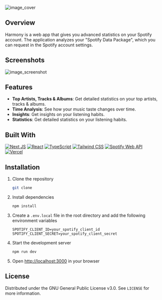 ![image_cover](https://github.com/aBgAmeuR/Portfolio/assets/113059124/e0638523-5026-416c-b435-af14cafbd453)

## Overview

Harmony is a web app that gives you advanced statistics on your Spotify account. The application analyzes your "Spotify Data Package", which you can request in the Spotify account settings.

## Screenshots

![image_screenshot](https://github.com/aBgAmeuR/Portfolio/assets/113059124/ed6977da-048c-4e55-b6c0-529200b988f7)

## Features

- **Top Artists, Tracks & Albums**: Get detailed statistics on your top artists, tracks & albums.
- **Time Analysis**: See how your music taste changes over time.
- **Insights**: Get insights on your listening habits.
- **Statistics**: Get detailed statistics on your listening habits.

## Built With

[![Next JS](https://img.shields.io/badge/Next-black?style=for-the-badge&logo=next.js&logoColor=white)](https://nextjs.org/)
[![React](https://img.shields.io/badge/react-%2320232a.svg?style=for-the-badge&logo=react&logoColor=%2361DAFB)](https://reactjs.org/)
[![TypeScript](https://img.shields.io/badge/typescript-%23007ACC.svg?style=for-the-badge&logo=typescript&logoColor=white)](https://www.typescriptlang.org/)
[![Tailwind CSS](https://img.shields.io/badge/tailwindcss-%2338B2AC.svg?style=for-the-badge&logo=tailwind-css&logoColor=white)](https://tailwindcss.com/)
[![Spotify Web API](https://img.shields.io/badge/Spotify-1ED760?style=for-the-badge&logo=spotify&logoColor=white)](https://developer.spotify.com/documentation/web-api/)
[![Vercel](https://img.shields.io/badge/Vercel-black?style=for-the-badge&logo=vercel&logoColor=white)](https://vercel.com/)

## Installation

1. Clone the repository

   ```sh
   git clone
    ```

2. Install dependencies

    ```sh
    npm install
    ```

3. Create a `.env.local` file in the root directory and add the following environment variables

    ```env
    SPOTIFY_CLIENT_ID=your_spotify_client_id
    SPOTIFY_CLIENT_SECRET=your_spotify_client_secret
    ```

4. Start the development server
  
    ```sh
    npm run dev
    ```

5. Open [http://localhost:3000](http://localhost:3000) in your browser

## License

Distributed under the GNU General Public License v3.0. See `LICENSE` for more information.

